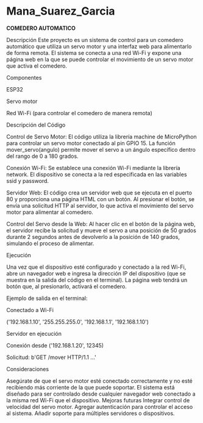 # Mana_Suarez_Garcia
**COMEDERO AUTOMATICO**

Descripción
Este proyecto es un sistema de control para un comedero automático que utiliza un servo motor y una interfaz web para alimentarlo de forma remota. 
El sistema se conecta a una red Wi-Fi y expone una página web en la que se puede controlar el movimiento de un servo motor que activa el comedero.

Componentes

ESP32

Servo motor

Red Wi-Fi (para controlar el comedero de manera remota)

Descripción del Código

Control de Servo Motor: El código utiliza la librería machine de MicroPython para controlar un servo motor conectado al pin GPIO 15. La función mover_servo(angulo) permite mover el servo a un ángulo específico dentro del rango de 0 a 180 grados.

Conexión Wi-Fi: Se establece una conexión Wi-Fi mediante la librería network. El dispositivo se conecta a la red especificada en las variables ssid y password.

Servidor Web: El código crea un servidor web que se ejecuta en el puerto 80 y proporciona una página HTML con un botón. Al presionar el botón, se envía una solicitud HTTP al servidor, lo que activa el movimiento del servo motor para alimentar al comedero.

Control del Servo desde la Web: Al hacer clic en el botón de la página web, el servidor recibe la solicitud y mueve el servo a una posición de 50 grados durante 2 segundos antes de devolverlo a la posición de 140 grados, simulando el proceso de alimentar.

Ejecución

Una vez que el dispositivo esté configurado y conectado a la red Wi-Fi, abre un navegador web e ingresa la dirección IP del dispositivo (que se muestra en la salida del código en el terminal). La página web tendrá un botón que, al presionarlo, activará el comedero.

Ejemplo de salida en el terminal:


Conectado a Wi-Fi

('192.168.1.10', '255.255.255.0', '192.168.1.1', '192.168.1.10')

Servidor en ejecución

Conexión desde ('192.168.1.20', 12345)

Solicitud: b'GET /mover HTTP/1.1 ...'

Consideraciones

Asegúrate de que el servo motor esté conectado correctamente y no esté recibiendo más corriente de la que puede soportar.
El sistema está diseñado para ser controlado desde cualquier navegador web conectado a la misma red Wi-Fi que el dispositivo.
Mejoras futuras
Integrar control de velocidad del servo motor.
Agregar autenticación para controlar el acceso al sistema.
Añadir soporte para múltiples servidores o dispositivos.

